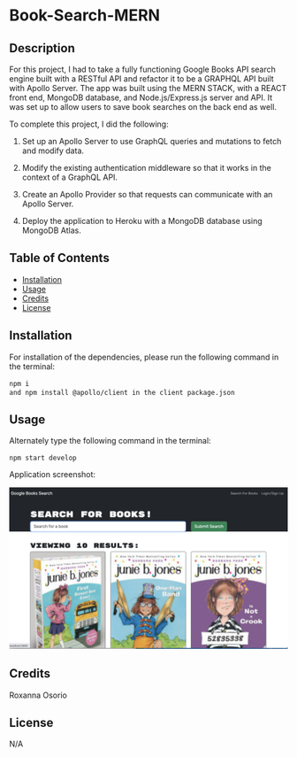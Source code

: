 # Book-Search-MERN

## Description

For this project, I had to take a fully functioning Google Books API search engine built with a RESTful API and refactor it to be a GRAPHQL API built with Apollo Server. The app was built using the MERN STACK, with a REACT front end, MongoDB database, and Node.js/Express.js server and API. It was set up to allow users to save book searches on the back end as well.


To complete this project, I did the following:

1. Set up an Apollo Server to use GraphQL queries and mutations to fetch and modify data.

2. Modify the existing authentication middleware so that it works in the context of a GraphQL API.

3. Create an Apollo Provider so that requests can communicate with an Apollo Server.

4. Deploy the application to Heroku with a MongoDB database using MongoDB Atlas.



## Table of Contents

- [Installation](#installation)
- [Usage](#usage)
- [Credits](#credits)
- [License](#license)


## Installation

For installation of the dependencies, please run the following command in the terminal:

```
npm i 
and npm install @apollo/client in the client package.json
```

## Usage


Alternately type the following command in the terminal:

```
npm start develop
```

Application screenshot:

![MERN Book Search Engine](./Develop/client/public/mern.png)

## Credits

Roxanna Osorio

## License

N/A

